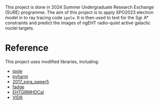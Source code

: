 This project is done in 2024 Summer Undergraduate Research Exchange (SURE) programme. 
The aim of this project is to apply SPO2023 electron model in to ray tracing code `ipole`. 
It is then used to test for the Sgr A* constraints and predict the images of ngEHT radio-quiet active galactic nuclei targets.

# Reference
This project uses modified libraries, including:
- [ipole](https://github.com/AFD-Illinois/ipole/tree/master)
- [pyharm](https://github.com/AFD-Illinois/pyharm/tree/master)
- [2017_sgra_paper5](https://github.com/eventhorizontelescope/2017_sgra_paper5/tree/main)
- [fadge](https://github.com/adxsrc/fadge/tree/main)
- [EHTGRMHDCal](https://github.com/ptiede/EHTGRMHDCal/tree/main)
- [VIDA](https://github.com/ptiede/VIDA.jl/tree/master)
